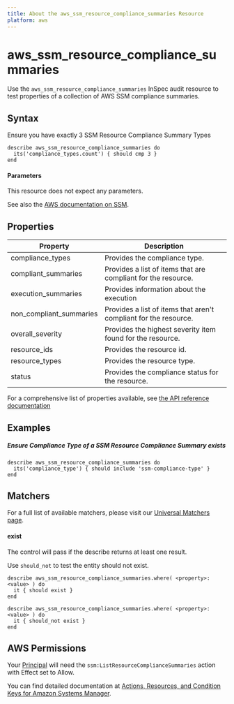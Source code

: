 ```yaml
---
title: About the aws_ssm_resource_compliance_summaries Resource
platform: aws
---
```


# aws\_ssm\_resource\_compliance\_summaries

Use the `aws_ssm_resource_compliance_summaries` InSpec audit resource to test properties of a collection of AWS SSM compliance summaries.

## Syntax

 Ensure you have exactly 3 SSM Resource Compliance Summary Types

    describe aws_ssm_resource_compliance_summaries do
      its('compliance_types.count') { should cmp 3 }
    end
    
#### Parameters

This resource does not expect any parameters.

See also the [AWS documentation on SSM](https://docs.aws.amazon.com/systems-manager/?id=docs_gateway).

## Properties

|Property                     | Description|
| ---                         | --- |
|compliance_types             | Provides the compliance type. |
|compliant_summaries          | Provides a list of items that are compliant for the resource. |
|execution_summaries          | Provides information about the execution |
|non_compliant_summaries      | Provides a list of items that aren't compliant for the resource. |
|overall_severity             | Provides the highest severity item found for the resource. |
|resource_ids                 | Provides the resource id. |
|resource_types               | Provides the resource type. |
|status                       | Provides the compliance status for the resource. |

For a comprehensive list of properties available, see [the API reference documentation](https://docs.aws.amazon.com/systems-manager/latest/APIReference/API_ResourceComplianceSummaryItem.html)

## Examples

##### Ensure Compliance Type of a SSM Resource Compliance Summary exists
    describe aws_ssm_resource_compliance_summaries do
      its('compliance_type') { should include 'ssm-compliance-type' }
    end

## Matchers

For a full list of available matchers, please visit our [Universal Matchers page](https://www.inspec.io/docs/reference/matchers/).

#### exist

The control will pass if the describe returns at least one result.

Use `should_not` to test the entity should not exist.

    describe aws_ssm_resource_compliance_summaries.where( <property>: <value> ) do
      it { should exist }
    end

    describe aws_ssm_resource_compliance_summaries.where( <property>: <value> ) do
      it { should_not exist }
    end

## AWS Permissions

Your [Principal](https://docs.aws.amazon.com/IAM/latest/UserGuide/intro-structure.html#intro-structure-principal) will need the `ssm:ListResourceComplianceSummaries` action with Effect set to Allow.

You can find detailed documentation at [Actions, Resources, and Condition Keys for Amazon Systems Manager](https://docs.aws.amazon.com/IAM/latest/UserGuide/list_awssystemsmanager.html).